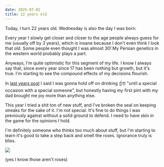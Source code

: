 ```yaml
---
date: 2025-07-02
title: 22 years old
---
```


Today, I turn 22 years old. Wednesday is also the day I was born.

Every year I slowly get closer and closer to the age people always guess for me (usually off by 3 years), which is insane because I don't even think I look that old. Some people even thought I was almost 30! My Persian genetics in the western world probably plays a part.

Anyways, I'm quite optimistic for this segment of my life. I know I always say that, since every year since 17 has been nothing but growth, but it's true. I'm starting to see the compound effects of my decisions flourish.

In [last years post](https://parsam.io/21) I said I was gonna hold off on drinking ☝️🤓 "until a special occasion with a special someone", but honestly having my first pint with my dad brought me joy more than anything else.

This year I tried a shit ton of new stuff, and I've broken the seal on keeping streaks for the sake of it. I'm not special. It's fine to do things I was previously against without a solid ground to defend. I need to have skin in the game for the opinions I hold.

I'm definitely someone who thinks too much about stuff, but I'm starting to learn it's good to take a step back and smell the roses. Ignorance truly is bliss.

![](/smelling-flowers.jpeg)

(yes I know those aren't roses)
